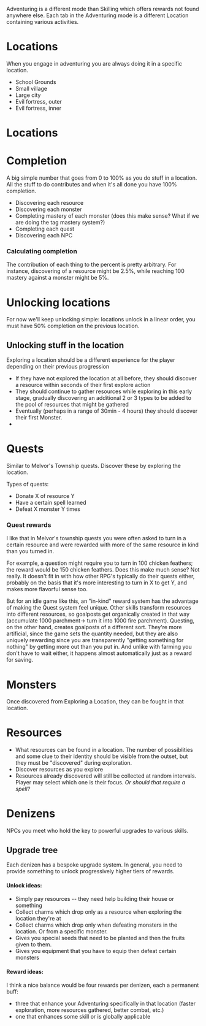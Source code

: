 Adventuring is a different mode than Skilling which offers rewards not found anywhere else. 
Each tab in the Adventuring mode is a different Location containing various activities.

# Locations
When you engage in adventuring you are always doing it in a specific location.
* School Grounds
* Small village
* Large city
* Evil fortress, outer
* Evil fortress, inner

# Locations

# Completion
A big simple number that goes from 0 to 100% as you do stuff in a location. All the stuff to do contributes and when it's all done you have 100% completion.
* Discovering each resource
* Discovering each monster
* Completing mastery of each monster (does this make sense? What if we are doing the tag mastery system?)
* Completing each quest
* Discovering each NPC
### Calculating completion
The contribution of each thing to the percent is pretty arbitrary. For instance, discovering of a resource might be 2.5%, while reaching 100 mastery against a monster might be 5%.

# Unlocking locations
For now we'll keep unlocking simple: locations unlock in a linear order, you must have 50% completion on the previous location.

## Unlocking stuff in the location
Exploring a location should be a different experience for the player depending on their previous progression
* If they have not explored the location at all before, they should discover a resource within seconds of their first explore action
* They should continue to gather resources while exploring in this early stage, gradually discovering an additional 2 or 3 types to be added to the pool of resources that might be gathered
* Eventually (perhaps in a range of 30min - 4 hours) they should discover their first Monster.
* 

# Quests
Similar to Melvor's Township quests. Discover these by exploring the location.

Types of quests:
* Donate X of resource Y
* Have a certain spell learned 
* Defeat X monster Y times
### Quest rewards
I like that in Melvor's township quests you were often asked to turn in a certain resource and were rewarded with more of the same resource in kind than you turned in.

For example, a question might require you to turn in 100 chicken feathers; the reward would be 150 chicken feathers. Does this make much sense? Not really. It doesn't fit in with how other RPG's typically do their quests either, probably on the basis that it's more interesting to turn in X to get Y, and makes more flavorful sense too.

But for an idle game like this, an "in-kind" reward system has the advantage of making the Quest system feel unique. Other skills transform resources into different resources, so goalposts get organically created in that way (accumulate 1000 parchment-> turn it into 1000 fire parchment). Questing, on the other hand, creates goalposts of a different sort. They're more artificial, since the game sets the quantity needed, but they are also uniquely rewarding since you are transparently "getting something for nothing" by getting more out than you put in. And unlike with farming you don't have to wait either, it happens almost automatically just as a reward for saving.
# Monsters
Once discovered from Exploring a Location, they can be fought in that location.
 
# Resources
* What resources can be found in a location. The number of possiblities and some clue to their identity should be visible from the outset, but they must be "discovered" during exploration. 
* Discover resources as you explore
* Resources already discovered will still be collected at random intervals. Player may select which one is their focus. *Or should that require a spell?*

# Denizens
NPCs you meet who hold the key to powerful upgrades to various skills. 
## Upgrade tree
Each denizen has a bespoke upgrade system. In general, you need to provide something to unlock progressively higher tiers of rewards.
#### Unlock ideas:
* Simply pay resources -- they need help building their house or something
* Collect charms which drop only as a resource when exploring the location they're at
* Collect charms which drop only when defeating monsters in the location. Or from a specific monster.
* Gives you special seeds that need to be planted and then the fruits given to them.
* Gives you equipment that you have to equip then defeat certain monsters

#### Reward ideas:
I think a nice balance would be four rewards per denizen, each a permanent buff:
* three that enhance your Adventuring specifically in that location (faster exploration, more resources gathered, better combat, etc.)
* one that enhances some skill or is globally applicable